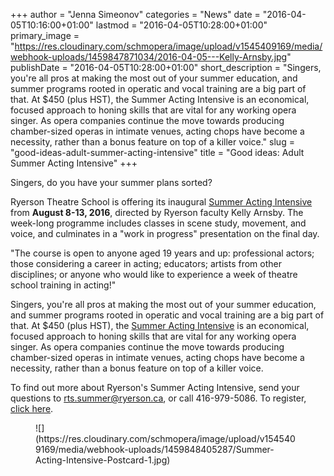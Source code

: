 +++
author = "Jenna Simeonov"
categories = "News"
date = "2016-04-05T10:16:00+01:00"
lastmod = "2016-04-05T10:28:00+01:00"
primary_image = "https://res.cloudinary.com/schmopera/image/upload/v1545409169/media/webhook-uploads/1459847871034/2016-04-05---Kelly-Arnsby.jpg"
publishDate = "2016-04-05T10:28:00+01:00"
short_description = "Singers, you&#039;re all pros at making the most out of your summer education, and summer programs rooted in operatic and vocal training are a big part of that. At $450 (plus HST), the Summer Acting Intensive is an economical, focused approach to honing skills that are vital for any working opera singer. As opera companies continue the move towards producing chamber-sized operas in intimate venues, acting chops have become a necessity, rather than a bonus feature on top of a killer voice."
slug = "good-ideas-adult-summer-acting-intensive"
title = "Good ideas: Adult Summer Acting Intensive"
+++

Singers, do you have your summer plans sorted?

Ryerson Theatre School is offering its inaugural [Summer Acting Intensive](http://ryerson.ca/theatreschool/summer/summer-acting-intensive/index.html#) from **August 8-13, 2016**, directed by Ryerson faculty Kelly Arnsby. The week-long programme includes classes in scene study, movement, and voice, and culminates in a "work in progress" presentation on the final day.

"The course is open to anyone aged 19 years and up:  professional actors; those considering a career in acting; educators; artists from other disciplines; or anyone who would like to experience a week of theatre school training in acting!"

Singers, you're all pros at making the most out of your summer education, and summer programs rooted in operatic and vocal training are a big part of that. At $450 (plus HST), the [Summer Acting Intensive](http://ryerson.ca/theatreschool/summer/summer-acting-intensive/index.html#) is an economical, focused approach to honing skills that are vital for any working opera singer. As opera companies continue the move towards producing chamber-sized operas in intimate venues, acting chops have become a necessity, rather than a bonus feature on top of a killer voice.

To find out more about Ryerson's Summer Acting Intensive, send your questions to [rts.summer@ryerson.ca](mailto:rts.summer@ryerson.ca), or call 416-979-5086. To register, [click here](https://www.eply.com/RyersonTheatreSchoolAdultSummerActingIntensive1463316).

<figure data-type="image">
![](https://res.cloudinary.com/schmopera/image/upload/v1545409169/media/webhook-uploads/1459848405287/Summer-Acting-Intensive-Postcard-1.jpg)
</figure>
